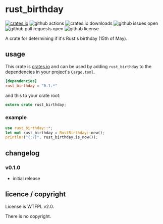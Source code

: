 # rust_birthday

[![crates.io](https://img.shields.io/crates/v/cargo-cake.svg)](https://crates.io/crates/rust_birthday)
![github actions](https://github.com/booyaa/rust_birthday/workflows/Rust%20CI/badge.svg)
![crates.io downloads](https://img.shields.io/crates/d/rust_birthday)
![github issues open](https://img.shields.io/github/issues/booyaa/rust_birthday)
![github pull requests open](https://img.shields.io/github/issues-pr/booyaa/rust_birthday)
![github license](https://img.shields.io/github/license/booyaa/rust_birthday)

A crate for determining if it's Rust's birthday (15th of May).

## usage

This crate is [crates.io](https://crates.io/crates/rust_birthday) and can be used by adding `rust_birthday` to the dependencies in your project's `Cargo.toml`.

```toml
[dependencies]
rust_birthday = "0.1.*"
```

and this to your crate root:

```rust
extern crate rust_birthday;
```

### example

```rust
use rust_birthday::*;
let mut rust_birthday = RustBirthday::new();
println!("{:?}", rust_birthday.is_now());
```

## changelog

### v0.1.0

- initial release

## licence / copyright

License is WTFPL v2.0.

There is no copyright.
